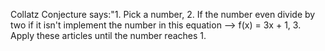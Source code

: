 Collatz Conjecture says:"1. Pick a number,
                         2. If the number even divide by two if it isn't implement the number in this equation --> f(x) = 3x + 1,
                         3. Apply these articles until the number reaches 1.
